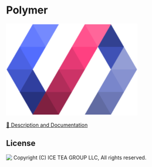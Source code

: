 Polymer
====

<img src="../Support/Images/Polymer.png" width="358" height="252">

[📙 Description and Documentation](https://docs.wisej.com/extensions/extensions/polymer)

License
-------
<img src="http://iceteagroup.com/wp-content/uploads/2017/01/Square-64x64-trasp.png" height="20" align="top"> Copyright (C) ICE TEA GROUP LLC, All rights reserved.
